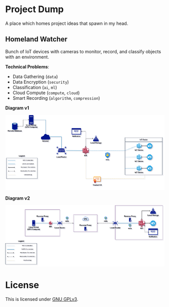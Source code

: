# Project Dump
A place which homes project ideas that spawn in my head.

## Homeland Watcher
Bunch of IoT devices with cameras to monitor, record, and classify objects with
an environment.

**Technical Problems**:
- Data Gathering (`data`)
- Data Encryption (`security`)
- Classification (`ai`, `ml`)
- Cloud Compute (`compute`, `cloud`)
- Smart Recording (`algorithm`, `compression`)

**Diagram v1**
<p align='center'>
  <img src='homeland_watcher/network_diagram.png'>
</p>

**Diagram v2**
<p align='center'>
  <img src='homeland_watcher/network_diagram_v2.png'>
</p>

# License
This is licensed under [GNU GPLv3](LICENSE).

